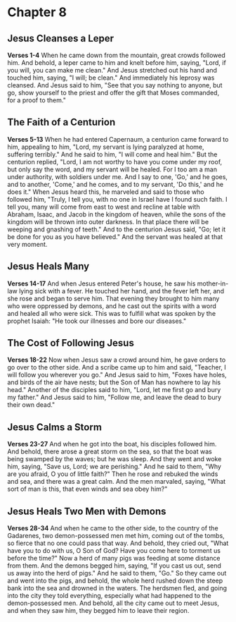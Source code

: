 # Chapter 8
## Jesus Cleanses a Leper
**Verses 1-4**
When he came down from the mountain, great crowds followed him. And behold, a leper came to him and knelt before him, saying, "Lord, if you will, you can make me clean." And Jesus stretched out his hand and touched him, saying, "I will; be clean." And immediately his leprosy was cleansed. And Jesus said to him, "See that you say nothing to anyone, but go, show yourself to the priest and offer the gift that Moses	commanded, for a proof to them."

## The Faith of a Centurion
**Verses 5-13**
When he had entered Capernaum, a centurion came forward to him, appealing to him, "Lord, my servant is lying paralyzed at home, suffering terribly." And he said to him, "I will come and heal him." But the centurion replied, "Lord, I am not worthy to have you come under my roof, but only say the word, and my servant will be healed. For I too am a man under authority, with soldiers under me. And I say to one, 'Go,' and he goes, and to another, 'Come,' and he comes, and to my servant, 'Do this,' and he does it." When Jesus heard this, he marveled and said to those who followed him, "Truly, I tell you, with no one in Israel have I found such faith. I tell you, many will come from east to west and recline at table with Abraham, Isaac, and Jacob in the kingdom of heaven, while the sons of the kingdom will be thrown into outer darkness. In that place there will be weeping and gnashing of teeth." And to the centurion Jesus said, "Go; let it be done for you as you have believed." And the servant was healed at that very moment.

## Jesus Heals Many
**Verses 14-17**
And when Jesus entered Peter's house, he saw his mother-in-law lying sick with a fever. He touched her hand, and the fever left her, and she rose and began to serve him. That evening they brought to him many who were oppressed by demons, and he cast out the spirits with a word and healed all who were sick. This was to fulfill what was spoken by the prophet Isaiah: "He took our illnesses and bore our diseases."

## The Cost of Following Jesus
**Verses 18-22**
Now when Jesus saw a crowd around him, he gave orders to go over to the other side. And a scribe came up to him and said, "Teacher, I will follow you wherever you go." And Jesus said to him, "Foxes have holes, and birds of the air have nests; but the Son of Man has nowhere to lay his head." Another of the disciples said to him, "Lord, let me first go and bury my father." And Jesus said to him, "Follow me, and leave the dead to bury their own dead."

## Jesus Calms a Storm
**Verses 23-27**
And when he got into the boat, his disciples followed him. And behold, there arose a great storm on the sea, so that the boat was being swamped by the waves; but he was sleep. And they went and woke him, saying, "Save us, Lord; we are perishing." And he said to them, "Why are you afraid, O you of little faith?" Then he rose and rebuked the winds and sea, and there was a great calm. And the men marvaled, saying, "What sort of man is this, that even winds and sea obey him?"

## Jesus Heals Two Men with Demons
**Verses 28-34**
And when he came to the other side, to the country of the Gadarenes, two demon-possessed men met him, coming out of the tombs, so fierce that no one could pass that way. And behold, they cried out, "What have you to do with us, O Son of God? Have you come here to torment us before the time?" Now a herd of many pigs was feeding at some distance from them. And the demons begged him, saying, "If you cast us out, send us away into the herd of pigs." And he said to them, "Go." So they came out and went into the pigs, and behold, the whole herd rushed down the steep bank into the sea and drowned in the waters. The herdsmen fled, and going into the city they told everything, especially what had happened to the demon-possessed men. And behold, all the city came out to meet Jesus, and when they saw him, they begged him to leave their region.